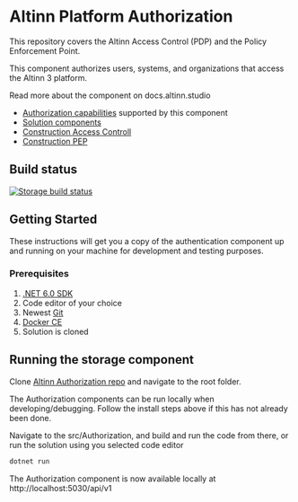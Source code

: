 # Altinn Platform Authorization

This repository covers the Altinn Access Control (PDP) and the Policy Enforcement Point.

This component authorizes users, systems, and organizations that access the Altinn 3 platform. 

Read more about the component on docs.altinn.studio

- [Authorization capabilities](https://docs.altinn.studio/technology/architecture/capabilities/runtime/security/authorization/) supported by this component
- [Solution components](https://docs.altinn.studio/technology/solutions/altinn-platform/authorization/)
- [Construction Access Controll](https://docs.altinn.studio/technology/architecture/components/application/construction/altinn-platform/authorization/accesscontrol/)
- [Construction PEP](https://docs.altinn.studio/technology/architecture/components/application/construction/altinn-platform/authorization/accesscontrol/pep/)


## Build status
[![Storage build status](https://dev.azure.com/brreg/altinn-studio/_apis/build/status/altinn-platform/authorization-master?label=platform/authorization)](https://dev.azure.com/brreg/altinn-studio/_build/latest?definitionId=43)


## Getting Started

These instructions will get you a copy of the authentication component up and running on your machine for development and testing purposes.

### Prerequisites

1. [.NET 6.0 SDK](https://dotnet.microsoft.com/download/dotnet/6.0)
2. Code editor of your choice
3. Newest [Git](https://git-scm.com/downloads)
4. [Docker CE](https://www.docker.com/get-docker)
5. Solution is cloned


## Running the storage component

Clone [Altinn Authorization repo](https://github.com/Altinn/altinn-authorization) and navigate to the root folder.

The Authorization components can be run locally when developing/debugging. Follow the install steps above if this has not already been done.

Navigate to the src/Authorization, and build and run the code from there, or run the solution using you selected code editor

```cmd
dotnet run
```

The Authorization component is now available locally at http://localhost:5030/api/v1
